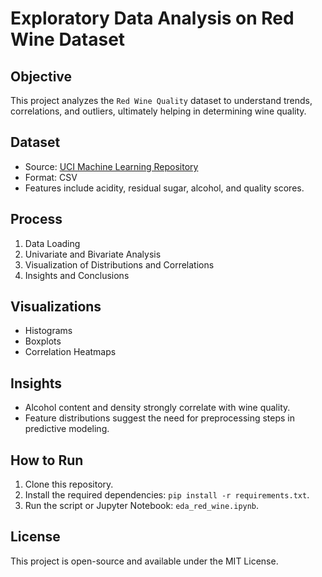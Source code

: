 # Exploratory Data Analysis on Red Wine Dataset

## Objective
This project analyzes the `Red Wine Quality` dataset to understand trends, correlations, and outliers, ultimately helping in determining wine quality.

## Dataset
- Source: [UCI Machine Learning Repository](https://archive.ics.uci.edu/ml/datasets/wine+quality)
- Format: CSV
- Features include acidity, residual sugar, alcohol, and quality scores.

## Process
1. Data Loading
2. Univariate and Bivariate Analysis
3. Visualization of Distributions and Correlations
4. Insights and Conclusions

## Visualizations
- Histograms
- Boxplots
- Correlation Heatmaps

## Insights
- Alcohol content and density strongly correlate with wine quality.
- Feature distributions suggest the need for preprocessing steps in predictive modeling.

## How to Run
1. Clone this repository.
2. Install the required dependencies: `pip install -r requirements.txt`.
3. Run the script or Jupyter Notebook: `eda_red_wine.ipynb`.

## License
This project is open-source and available under the MIT License.
